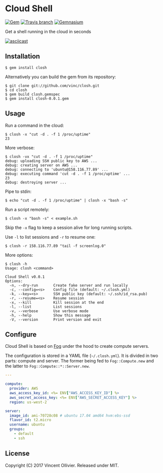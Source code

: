Cloud Shell
===========

[![Gem](https://img.shields.io/gem/v/closh.svg)](https://rubygems.org/gems/closh)
[![Travis branch](https://img.shields.io/travis/vinc/closh/master.svg)](https://travis-ci.org/vinc/closh/branches)
[![Gemnasium](https://img.shields.io/gemnasium/vinc/closh.svg)](https://gemnasium.com/github.com/vinc/closh)

Get a shell running in the cloud in seconds

[![asciicast](https://asciinema.org/a/146126.png)](https://asciinema.org/a/146126)


Installation
------------

    $ gem install closh

Alternatively you can build the gem from its repository:

    $ git clone git://github.com/vinc/closh.git
    $ cd closh
    $ gem build closh.gemspec
    $ gem install closh-0.0.1.gem


Usage
-----

Run a command in the cloud:

    $ closh -x "cut -d . -f 1 /proc/uptime"
    23

More verbose:

    $ closh -vx "cut -d . -f 1 /proc/uptime"
    debug: uploading SSH public key to AWS ...
    debug: creating server on AWS ...
    debug: connecting to 'ubuntu@158.116.77.89' ...
    debug: executing command 'cut -d . -f 1 /proc/uptime' ...
    23
    debug: destroying server ...

Pipe to stdin:

    $ echo "cut -d . -f 1 /proc/uptime" | closh -x "bash -s"

Run a script remotely:

    $ closh -x "bash -s" < example.sh

Skip the `-x` flag to keep a session alive for long running scripts.

Use `-l` to list sessions and `-r` to resume one:

    $ closh -r 158.116.77.89 "tail -f screenlog.0"

More options:

    $ closh -h
    Usage: closh <command>

    Cloud Shell v0.0.1
    Options:
      -n, --dry-run       Create fake server and run locally
      -c, --config=<s>    Config file (default: ~/.closh.yml)
      -k, --key=<s>       SSH public key (default: ~/.ssh/id_rsa.pub)
      -r, --resume=<s>    Resume session
      -x, --kill          Kill session at the end
      -l, --list          List sessions
      -v, --verbose       Use verbose mode
      -h, --help          Show this message
      -V, --version       Print version and exit


Configure
---------

Cloud Shell is based on [Fog](http://fog.io/) under the hood to create compute
servers.

The configuration is stored in a YAML file (`~/.closh.yml`). It is divided in
two parts: compute and server. The former being fed to `Fog::Compute.new` and
the latter to `Fog::Compute::*::Server.new`.

```yaml
---

compute:
  provider: AWS
  aws_access_key_id: <%= ENV["AWS_ACCESS_KEY_ID"] %>
  aws_secret_access_key: <%= ENV["AWS_SECRET_ACCESS_KEY"] %>
  region: us-west-2

server:
  image_id: ami-70728c08 # ubuntu 17.04 amd64 hvm:ebs-ssd
  flavor_id: t2.micro
  username: ubuntu
  groups:
    - default
    - ssh
```


License
-------

Copyright (C) 2017 Vincent Ollivier. Released under MIT.
